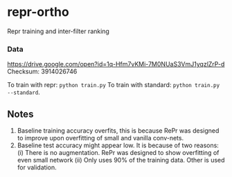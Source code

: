 # repr-ortho
Repr training and inter-filter ranking

### Data
https://drive.google.com/open?id=1q-Hfm7vKMi-7M0NUaS3VmJ1yqzlZrP-d
Checksum: 3914026746

To train with repr:
`python train.py`
To train with standard:
`python train.py --standard`.


## Notes

1. Baseline training accuracy overfits, this is because RePr was designed to improve upon overfitting of small and vanilla conv-nets. 
2. Baseline test accuracy might appear low. It is because of two reasons: 
    (i) There is no augmentation. RePr was designed to show overfitting of even small network
    (ii) Only uses 90% of the training data. Other is used for validation.

